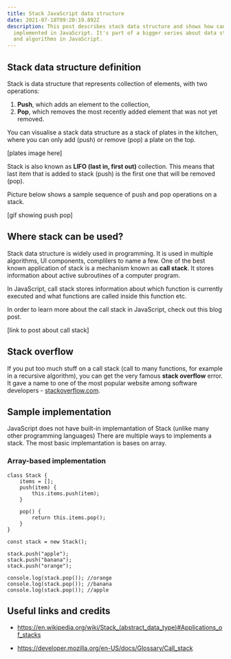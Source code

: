 ```yaml
---
title: Stack JavaScript data structure
date: 2021-07-18T09:20:19.892Z
description: This post describes stack data structure and shows how can it be
  implemented in JavaScript. It's part of a bigger series about data structure
  and algorithms in JavaScript.
---
```

## Stack data structure definition

Stack is data structure that represents collection of elements, with two operations:

1. **Push**, which adds an element to the collection,
2. **Pop**, which removes the most recently added element that was not yet removed.

You can visualise a stack data structure as a stack of plates in the kitchen, where you can only add (push) or remove (pop) a plate on the top.

[plates image here]

Stack is also known as **LIFO (last in, first out)** collection. This means that last item that is added to stack (push) is the first one that will be removed (pop).

Picture below shows a sample sequence of push and pop operations on a stack.

[gif showing push pop]

## Where stack can be used?

Stack data structure is widely used in programming. It is used in multiple algorithms, UI components, complilers to name a few.
One of the best known application of stack is a mechanism known as **call stack**. It stores information about active subroutines of a computer program.

In JavaScript, call stack stores information about which function is currently executed and what functions are called inside this function etc.

In order to learn more about the call stack in JavaScript, check out this blog post.

[link to post about call stack]

## Stack overflow 

If you put too much stuff on a call stack (call to many functions, for example in a recursive algorithm), you can get the very famous **stack overflow** error. It gave a name to one of the most popular website among software developers - [stackoverflow.com](https://stackoverflow.com/).

## Sample implementation

JavaScript does not have built-in implemantation of Stack (unlike many other programming languages)
There are multiple ways to implements a stack. The most basic implemantation is bases on array.

### Array-based implementation
```
class Stack {
    items = [];
    push(item) {
        this.items.push(item);
    }

    pop() {
        return this.items.pop();
    }
}

const stack = new Stack();

stack.push("apple");
stack.push("banana");
stack.push("orange");

console.log(stack.pop()); //orange
console.log(stack.pop()); //banana
console.log(stack.pop()); //apple
```


## Useful links and credits

- https://en.wikipedia.org/wiki/Stack_(abstract_data_type)#Applications_of_stacks

- https://developer.mozilla.org/en-US/docs/Glossary/Call_stack



